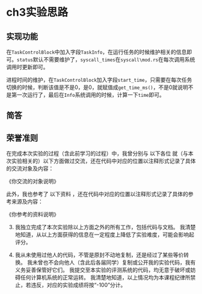 # ch3实验思路

## 实现功能
在`TaskControlBlock`中加入字段`TaskInfo`，在运行任务的时候维护相关的信息即可。`status`默认不需要维护了，`syscall_times`在`syscall\mod.rs`在每次调用系统调用时更新即可。

进程时间的维护，在`TaskControlBlock`加入字段`start_time`，只需要在每次任务切换的时候，判断该值是不是0，是0，就赋值成`get_time_ms()`，不是0就说明不是第一次运行了，最后在`Info`系统调用的时候，计算一下`time`即可。


## 简答

## 荣誉准则

在完成本次实验的过程（含此前学习的过程）中，我曾分别与 以下各位 就（与本次实验相关的）以下方面做过交流，还在代码中对应的位置以注释形式记录了具体的交流对象及内容：

《你交流的对象说明》

此外，我也参考了 以下资料 ，还在代码中对应的位置以注释形式记录了具体的参考来源及内容：

《你参考的资料说明》

3. 我独立完成了本次实验除以上方面之外的所有工作，包括代码与文档。 我清楚地知道，从以上方面获得的信息在一定程度上降低了实验难度，可能会影响起评分。

4. 我从未使用过他人的代码，不管是原封不动地复制，还是经过了某些等价转换。 我未曾也不会向他人（含此后各届同学）复制或公开我的实验代码，我有义务妥善保管好它们。 我提交至本实验的评测系统的代码，均无意于破坏或妨碍任何计算机系统的正常运转。 我清楚地知道，以上情况均为本课程纪律所禁止，若违反，对应的实验成绩将按“-100”分计。
